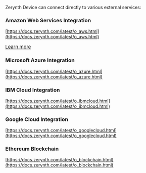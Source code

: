 Zerynth Device can connect directly to various external services:

  

### **Amazon Web Services Integration**

[https://docs.zerynth.com/latest/o_aws.html](https://docs.zerynth.com/latest/o_aws.html)

<a style="font-size: 15px; margin-right: 0px;" href="/latest/reference/core/toolchain/docs/aws_awscmd/" class="md-button md-button--primary">
            Learn more
          </a>

  

### **Microsoft Azure Integration**

[https://docs.zerynth.com/latest/o_azure.html](https://docs.zerynth.com/latest/o_azure.html)

  

### **IBM Cloud Integration**

[https://docs.zerynth.com/latest/o_ibmcloud.html](https://docs.zerynth.com/latest/o_ibmcloud.html)

  

### **Google Cloud Integration**

[https://docs.zerynth.com/latest/o_googlecloud.html](https://docs.zerynth.com/latest/o_googlecloud.html)

  

### **Ethereum Blockchain**

[https://docs.zerynth.com/latest/o_blockchain.html](https://docs.zerynth.com/latest/o_blockchain.html)
<!--stackedit_data:
eyJoaXN0b3J5IjpbMjEwOTgzODY2LDczMDk5ODExNl19
-->

